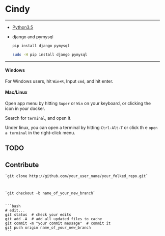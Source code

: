 Cindy
=====



-----------
- [Python3.5](http://www.python.org)
- django and pymysql

    ```bash
    pip install django pymysql

    sudo -H pip install django pymysql
    ```

------------------------------------


#### Windows
For Windows users, hit `Win+R`, Input `cmd`, and hit enter.

#### Mac/Linux
Open app menu by hitting `Super` or `Win` on your keyboard,
or clicking the icon in your docker.

Search for `terminal`, and open it.

Under linux, you can open a terminal by hitting `Ctrl-Alt-T` or click th
e `open a terminal` in the right-click menu.

TODO
-----

Contribute
----------








    `git clone http://github.com/your_user_name/your_folked_repo.git`



    `git checkout -b name_of_your_new_branch`


    ```bash
    # edit...
    git status  # check your edits
    git add -A  # add all updated files to cache
    git commit -m "your commit message"  # commit it
    git push origin name_of_your_new_branch
    ```

